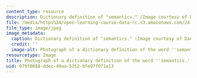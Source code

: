 ```yaml
---
content_type: resource
description: Dictionary definition of "semantics." (Image courtesy of Daniel Bersak.)
file: /media/https%3A/open-learning-course-data-rc.s3.amazonaws.com/24-973-advanced-semantics-spring-2009/079f0088ddec49aa5352bfe97f071a13_24-973s09-th.jpg
file_type: image/jpeg
image_metadata:
  caption: Dictionary definition of "semantics." (Image courtesy of Daniel Bersak.)
  credit: ''
  image-alt: Photograph of a dictionary definition of the word ''semantics.''
resourcetype: Image
title: Photograph of a dictionary definition of the word ''semantics.''
uid: 079f0088-ddec-49aa-5352-bfe97f071a13
---
```

